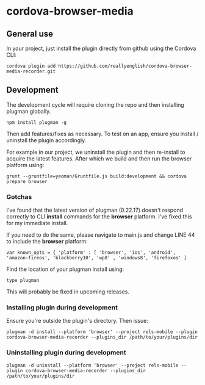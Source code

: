 # cordova-browser-media

## General use

In your project, just install the plugin directly from github using the Cordova CLI:

```
cordova plugin add https://github.com/reallyenglish/cordova-browser-media-recorder.git
```

## Development 

The development cycle will require cloning the repo and then installing plugman globally.
```
npm install plugman -g
```

Then add features/fixes as necessary. To test on an app, ensure you install / uninstall the plugin accordingly.

For example in our project, we uninstall the plugin and then re-install to acquire the latest features. After which we build and then run the browser platform using:
```
grunt --gruntfile=yeoman/Gruntfile.js build:development && cordova prepare browser
```

### Gotchas

I've found that the latest version of plugman (0.22.17) doesn't respond correctly to CLI __install__ commands for the
__browser__ platform. I've fixed this for my immediate install.

If you need to do the same, please navigate to main.js and change LINE 44 to include the __browser__ platform:
```
var known_opts = { 'platform' : [ 'browser', 'ios', 'android', 'amazon-fireos', 'blackberry10', 'wp8' , 'windows8', 'firefoxos' ]
```

Find the location of your plugman install using:
```
type plugman
```

This will probably be fixed in upcoming releases.

### Installing plugin during development

Ensure you're outside the plugin's directory. Then issue:

```
plugman -d install --platform 'browser' --project rels-mobile --plugin cordova-browser-media-recorder --plugins_dir /path/to/your/plugins/dir
```

### Uninstalling plugin during development

```
plugman -d uninstall --platform 'browser' --project rels-mobile --plugin cordova-browser-media-recorder --plugins_dir /path/to/your/plugins/dir
```
